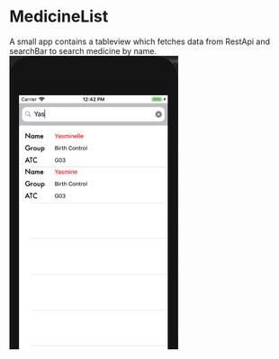 # MedicineList
A small app contains a tableview which fetches data from RestApi and searchBar to search medicine by name.
<img src="https://github.com/realshaka/MedicineList/blob/master/demo.png" width="300">
